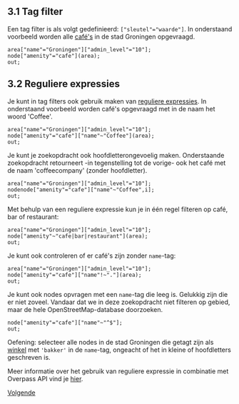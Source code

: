 ## 3.1 Tag filter
Een tag filter is als volgt gedefinieerd: ```["sleutel"="waarde"]```. In onderstaand voorbeeld worden alle [café's](http://wiki.openstreetmap.org/wiki/Tag:amenity%3Dcafe) in de stad Groningen opgevraagd.

```
area["name"="Groningen"]["admin_level"="10"];
node["amenity"="cafe"](area);
out;
```

## 3.2 Reguliere expressies
Je kunt in tag filters ook gebruik maken van [reguliere expressies](https://nl.wikipedia.org/wiki/Reguliere_expressie). In onderstaand voorbeeld worden café's opgevraagd met in de naam het woord 'Coffee'.

```
area["name"="Groningen"]["admin_level"="10"];
node["amenity"="cafe"]["name"~"Coffee"](area);
out;
```

Je kunt je zoekopdracht ook hoofdletterongevoelig maken. Onderstaande zoekopdracht retourneert -in tegenstelling tot de vorige- ook het café met de naam 'coffeecompany' (zonder hoofdletter).

```
area["name"="Groningen"]["admin_level"="10"];
nodenode["amenity"="cafe"]["name"~"Coffee",i];
out;
```

Met behulp van een reguliere expressie kun je in één regel filteren op café, bar of restaurant: 

```
area["name"="Groningen"]["admin_level"="10"];
node["amenity"~"cafe|bar|restaurant"](area);
out;
```

Je kunt ook controleren of er café's zijn zonder ```name```-tag:

```
area["name"="Groningen"]["admin_level"="10"];
node["amenity"="cafe"]["name"!~"."](area);
out;
```

Je kunt ook nodes opvragen met een ```name```-tag die leeg is. Gelukkig zijn die er niet zoveel. Vandaar dat we in deze zoekopdracht niet filteren op gebied, maar de hele OpenStreetMap-database doorzoeken.

```
node["amenity"="cafe"]["name"~"^$"];
out;
```

Oefening: selecteer alle nodes in de stad Groningen die getagt zijn als [winkel](http://wiki.openstreetmap.org/wiki/Key:shop) met ```'bakker'``` in de ```name```-tag, ongeacht of het in kleine of hoofdletters geschreven is.

Meer informatie over het gebruik van reguliere expressie in combinatie met Overpass API vind je [hier](http://wiki.openstreetmap.org/wiki/Overpass_API/Overpass_QL#Value_matches_regular_expression_.28.7E.2C_.21.7E.29).

[Volgende](4-verzamelingen.md)